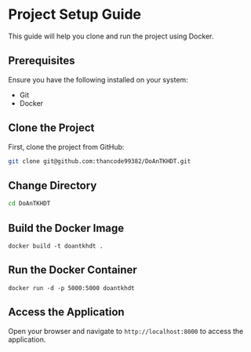 # Project Setup Guide

This guide will help you clone and run the project using Docker.

## Prerequisites

Ensure you have the following installed on your system:

- Git
- Docker

## Clone the Project

First, clone the project from GitHub:

```bash
git clone git@github.com:thancode99382/DoAnTKHDT.git
```

## Change Directory
```bash
cd DoAnTKHDT
```

## Build the Docker Image
```shell
docker build -t doantkhdt .
```

## Run the Docker Container
```shell
docker run -d -p 5000:5000 doantkhdt
```

## Access the Application
Open your browser and navigate to `http://localhost:8000` to access the application.